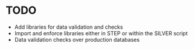 # TODO
- Add libraries for data validation and checks
- Import and enforce libraries either in STEP or within the SILVER script
- Data validation checks over production databases
